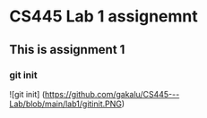 # CS445 Lab 1 assignemnt 

## This is assignment 1

### git init

![git init] (https://github.com/gakalu/CS445---Lab/blob/main/lab1/gitinit.PNG)




